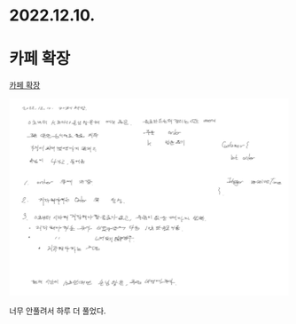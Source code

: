 # 2022.12.10.

# 카페 확장

[카페 확장](https://school.programmers.co.kr/learn/courses/15009/lessons/121689)

![](TIL-141.png)

너무 안풀려서 하루 더 풀었다.